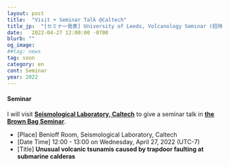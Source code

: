 ```yaml
---
layout: post
title:  "Visit + Seminar Talk @Caltech"
title_jp:  "[セミナー発表] University of Leeds, Volcanology Seminar (招待講演)"
date:   2022-04-27 12:00:00 -0700
blurb: ""
og_image:
##tag: news
tag: soon
category: en
cont: Seminar
year: 2022
---
```


#### **Seminar**

I will visit [**Seismological Laboratory, Caltech**](http://www.seismolab.caltech.edu/index.html) to give a seminar talk in [**the Brown Bag Seminar**](http://www.seismolab.caltech.edu/bag.html).

- [Place] Benioff Room, Seismological Laboratory, Caltech
- [Date Time] 12:00 - 13:00 on Wednesday, April 27, 2022 (UTC-7)
- [Title] **Unusual volcanic tsunamis caused by trapdoor faulting at submarine calderas**
